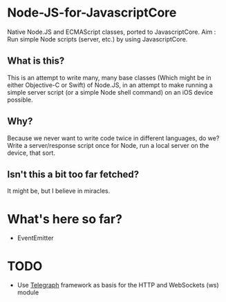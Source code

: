 # Node-JS-for-JavascriptCore
Native Node.JS and ECMAScript classes, ported to JavascriptCore. Aim : Run simple Node scripts (server, etc.) by using JavascriptCore.

## What is this?
This is an attempt to write many, many base classes (Which might be in either Objective-C or Swift) of Node.JS, in an attempt to make running a simple server script (or a simple Node shell command) on an iOS device possible.

## Why?
Because we never want to write code twice in different languages, do we?
Write a server/response script once for Node, run a local server on the device, that sort.

## Isn't this a bit too far fetched?
It might be, but I believe in miracles.

# What's here so far?
- EventEmitter

# TODO
- Use [Telegraph](https://github.com/Building42/Telegraph) framework as basis for the HTTP and WebSockets (ws) module

